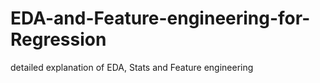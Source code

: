 # EDA-and-Feature-engineering-for-Regression
detailed explanation of EDA, Stats and Feature engineering
